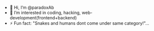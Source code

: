 - 👋 Hi, I’m @paradoxAb
- 👀 I’m interested in coding, hacking, web-development(frontend+backend)
- ⚡ Fun fact: "Snakes and humans dont come under same category!"...

<!---
paradoxAb/paradoxAb is a ✨ special ✨ repository because its `README.md` (this file) appears on your GitHub profile.
You can click the Preview link to take a look at your changes.
--->
